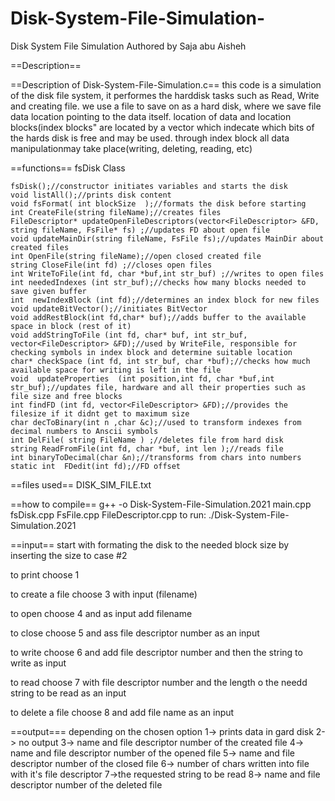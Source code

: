 # Disk-System-File-Simulation-
Disk System File Simulation
Authored by Saja abu Aisheh

==Description==

==Description of Disk-System-File-Simulation.c==
this code is a simulation of the disk file system, it performes the harddisk tasks such as Read, Write and creating file. 
we use a file to save on as a hard disk, where we save file data location pointing to the data itself. 
location of data and location blocks(index blocks" are located by a vector which indecate which bits of the hards disk is free and may be used.
through index block all data manipulationmay take place(writing, deleting, reading, etc) 

==functions== 
fsDisk Class 

    fsDisk();//constructor initiates variables and starts the disk
    void listAll();//prints disk content
    void fsFormat( int blockSize  );//formats the disk before starting
    int CreateFile(string fileName);//creates files
    FileDescriptor* updateOpenFileDescriptors(vector<FileDescriptor> &FD, string fileName, FsFile* fs) ;//updates FD about open file
    void updateMainDir(string fileName, FsFile fs);//updates MainDir about created files
    int OpenFile(string fileName);//open closed created file
    string CloseFile(int fd) ;//closes open files
    int WriteToFile(int fd, char *buf,int str_buf) ;//writes to open files
    int neededIndexes (int str_buf);//checks how many blocks needed to save given buffer
    int  newIndexBlock (int fd);//determines an index block for new files
    void updateBitVector();//initiates BitVector
    void addRestBlock(int fd,char* buf);//adds buffer to the available space in block (rest of it)
    void addStringToFile (int fd, char* buf, int str_buf, vector<FileDescriptor> &FD);//used by WriteFile, responsible for checking symbols in index block and determine suitable location
    char* checkSpace (int fd, int str_buf, char *buf);//checks how much available space for writing is left in the file
    void  updateProperties  (int position,int fd, char *buf,int str_buf);//updates file, hardware and all their properties such as file size and free blocks    
    int findFD (int fd, vector<FileDescriptor> &FD);//provides the filesize if it didnt get to maximum size
    char decToBinary(int n ,char &c);//used to transform indexes from decimal numbers to Anscii symbols
    int DelFile( string FileName ) ;//deletes file from hard disk
    string ReadFromFile(int fd, char *buf, int len );//reads file
    int binaryToDecimal(char &n);//transforms from chars into numbers
    static int  FDedit(int fd);//FD offset

==files used== 
    DISK_SIM_FILE.txt

==how to compile== 
 g++ -o Disk-System-File-Simulation.2021  main.cpp fsDisk.cpp FsFile.cpp FileDescriptor.cpp
 to run: ./Disk-System-File-Simulation.2021

==input==
start with formating the disk to the needed block size by inserting the size to case #2 

to print choose 1

to create a file choose 3 with input (filename)

to open choose 4 and as input add filename

to close choose 5 and ass file descriptor number as an input 

to write choose 6 and add file descriptor number and then the string to write as input 

to read choose 7 with file descriptor number and the length o the needd string to be read as an input 

to delete a file choose 8 and add file name as an input 

==output=== 
depending on the chosen option 
1-> prints data in gard disk 
2-> no output 
3-> name and file descriptor number of the created file 
4-> name and file descriptor number of the opened file 
5-> name and file descriptor number of the closed file
6-> number of chars written into file with it's file descriptor 
7->the requested string to be read
8-> name and file descriptor number of the deleted file 
